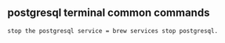 ## postgresql terminal common commands

    stop the postgresql service = brew services stop postgresql.

